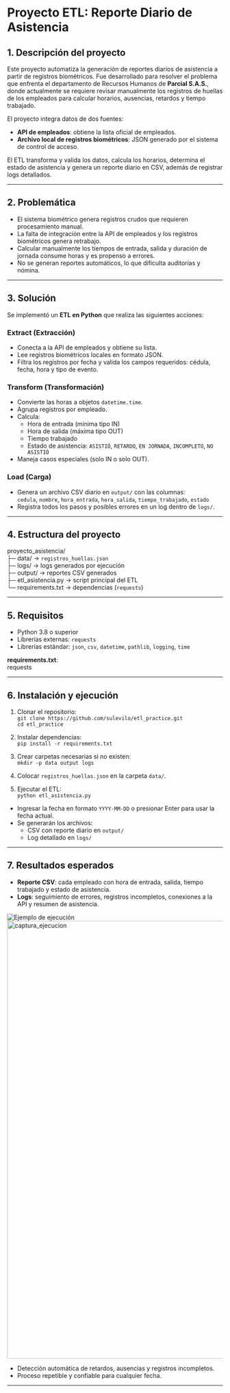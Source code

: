 # Proyecto ETL: Reporte Diario de Asistencia

## 1. Descripción del proyecto
Este proyecto automatiza la generación de reportes diarios de asistencia a partir de registros biométricos. Fue desarrollado para resolver el problema que enfrenta el departamento de Recursos Humanos de **Parcial S.A.S.**, donde actualmente se requiere revisar manualmente los registros de huellas de los empleados para calcular horarios, ausencias, retardos y tiempo trabajado.

El proyecto integra datos de dos fuentes:  
- **API de empleados**: obtiene la lista oficial de empleados.  
- **Archivo local de registros biométricos**: JSON generado por el sistema de control de acceso.  

El ETL transforma y valida los datos, calcula los horarios, determina el estado de asistencia y genera un reporte diario en CSV, además de registrar logs detallados.

---

## 2. Problemática
- El sistema biométrico genera registros crudos que requieren procesamiento manual.  
- La falta de integración entre la API de empleados y los registros biométricos genera retrabajo.  
- Calcular manualmente los tiempos de entrada, salida y duración de jornada consume horas y es propenso a errores.  
- No se generan reportes automáticos, lo que dificulta auditorías y nómina.

---

## 3. Solución
Se implementó un **ETL en Python** que realiza las siguientes acciones:

### Extract (Extracción)
- Conecta a la API de empleados y obtiene su lista.  
- Lee registros biométricos locales en formato JSON.  
- Filtra los registros por fecha y valida los campos requeridos: cédula, fecha, hora y tipo de evento.

### Transform (Transformación)
- Convierte las horas a objetos `datetime.time`.  
- Agrupa registros por empleado.  
- Calcula:  
  - Hora de entrada (mínima tipo IN)  
  - Hora de salida (máxima tipo OUT)  
  - Tiempo trabajado  
  - Estado de asistencia: `ASISTIÓ`, `RETARDO`, `EN JORNADA`, `INCOMPLETO`, `NO ASISTIÓ`  
- Maneja casos especiales (solo IN o solo OUT).

### Load (Carga)
- Genera un archivo CSV diario en `output/` con las columnas:  
  `cedula`, `nombre`, `hora_entrada`, `hora_salida`, `tiempo_trabajado`, `estado`  
- Registra todos los pasos y posibles errores en un log dentro de `logs/`.

---

## 4. Estructura del proyecto
proyecto_asistencia/  
├─ data/ → `registros_huellas.json`  
├─ logs/ → logs generados por ejecución  
├─ output/ → reportes CSV generados  
├─ etl_asistencia.py → script principal del ETL  
└─ requirements.txt → dependencias (`requests`)  

---

## 5. Requisitos
- Python 3.8 o superior  
- Librerías externas: `requests`  
- Librerías estándar: `json`, `csv`, `datetime`, `pathlib`, `logging`, `time`  

**requirements.txt**:  
requests  

---

## 6. Instalación y ejecución
1. Clonar el repositorio:  
`git clone https://github.com/sulevilo/etl_practice.git`  
`cd etl_practice`  

2. Instalar dependencias:  
`pip install -r requirements.txt`  

3. Crear carpetas necesarias si no existen:  
`mkdir -p data output logs`  

4. Colocar `registros_huellas.json` en la carpeta `data/`.  

5. Ejecutar el ETL:  
`python etl_asistencia.py`  

- Ingresar la fecha en formato `YYYY-MM-DD` o presionar Enter para usar la fecha actual.  
- Se generarán los archivos:  
  - CSV con reporte diario en `output/`  
  - Log detallado en `logs/`  

---

## 7. Resultados esperados
- **Reporte CSV**: cada empleado con hora de entrada, salida, tiempo trabajado y estado de asistencia.
- **Logs**: seguimiento de errores, registros incompletos, conexiones a la API y resumen de asistencia.

![Ejemplo de ejecución](images/captura_ejecucion.png)
<img width="1920" height="1020" alt="captura_ejecucion" src="https://github.com/user-attachments/assets/7b57a535-4771-4f57-9aaf-d1b21b95421b" />


- Detección automática de retardos, ausencias y registros incompletos.
- Proceso repetible y confiable para cualquier fecha.


---
